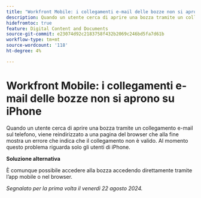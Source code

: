 ```yaml
---
title: "Workfront Mobile: i collegamenti e-mail delle bozze non si aprono su iPhone"
description: Quando un utente cerca di aprire una bozza tramite un collegamento e-mail sul telefono, viene reindirizzato a una pagina del browser che alla fine mostra un errore che indica che il collegamento non è valido.
hidefromtoc: true
feature: Digital Content and Documents
source-git-commit: e23074d92c2183758f432b2069c246bd5fa7d61b
workflow-type: tm+mt
source-wordcount: '118'
ht-degree: 4%

---
```


# Workfront Mobile: i collegamenti e-mail delle bozze non si aprono su iPhone

Quando un utente cerca di aprire una bozza tramite un collegamento e-mail sul telefono, viene reindirizzato a una pagina del browser che alla fine mostra un errore che indica che il collegamento non è valido. Al momento questo problema riguarda solo gli utenti di iPhone.

**Soluzione alternativa**

È comunque possibile accedere alla bozza accedendo direttamente tramite l’app mobile o nel browser.

_Segnalato per la prima volta il venerdì 22 agosto 2024._
